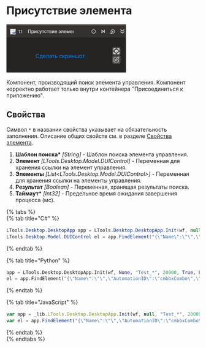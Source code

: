 # Присутствие элемента

![](../../../.gitbook/assets1/image-element-exist.png)

Компонент, производящий поиск элемента управления. Компонент корректно работает только внутри контейнера "Присоединиться к приложению".

## Свойства

Символ `*` в названии свойства указывает на обязательность заполнения. Описание общих свойств см. в разделе [Свойства элемента](https://docs.primo-rpa.ru/primo-rpa/primo-studio/process/elements#svoistva-elementa).

1. **Шаблон поиска\*** *[String]* - Шаблон поиска элемента управления.  
1. **Элемент** *[LTools.Desktop.Model.DUIControl]* - Переменная для хранения ссылки на элемент управления.  
1. **Элементы** *[List<LTools.Desktop.Model.DUIControl>]* - Переменная для хранения ссылки на элементы управления.  
1. **Результат** *[Boolean]* - Переменная, хранящая результаты поиска.  
1. **Таймаут\*** *[Int32]* - Предельное время ожидания завершения процесса (мс).  

{% tabs %}  
{% tab title="C#" %}  
```csharp  
LTools.Desktop.DesktopApp app = LTools.Desktop.DesktopApp.Init(wf, null, "Test_*", 20000, true, LTools.Desktop.Model.DesktopTypes.UIAUTOMATION);
LTools.Desktop.Model.DUIControl el = app.FindElement("{\"Name\":\"\",\"AutomationID\":\"cmbbxCombo\",\"ClassName\":\"ComboBox\",\"AUIProperties\":[],\"TextSearchMode\":0,\"IsRoot\":false,\"IsQuickSearch\":false}");
```
{% endtab %}  

{% tab title="Python" %}  
```python  
app = LTools.Desktop.DesktopApp.Init(wf, None, "Test_*", 20000, True, LTools.Desktop.Model.DesktopTypes.UIAUTOMATION)
el = app.FindElement("{\"Name\":\"\",\"AutomationID\":\"cmbbxCombo\",\"ClassName\":\"ComboBox\",\"AUIProperties\":[],\"TextSearchMode\":0,\"IsRoot\":false,\"IsQuickSearch\":false}");
```
{% endtab %}  

{% tab title="JavaScript" %}  
```javascript  
var app = _lib.LTools.Desktop.DesktopApp.Init(wf, null, "Test_*", 20000, true, _lib.LTools.Desktop.Model.DesktopTypes.UIAUTOMATION);
var el = app.FindElement("{\"Name\":\"\",\"AutomationID\":\"cmbbxCombo\",\"ClassName\":\"ComboBox\",\"AUIProperties\":[],\"TextSearchMode\":0,\"IsRoot\":false,\"IsQuickSearch\":false}");
```
{% endtab %}  
{% endtabs %}  
